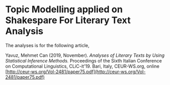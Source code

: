 # Topic Modelling applied on Shakespare For Literary Text Analysis

The analyses is for the following article,

Yavuz, Mehmet Can (2019, November). *Analyses of Literary Texts by Using Statistical Inference Methods.* Proceedings of the Sixth Italian Conference on Computational Linguistics, CLiC-it'19. Bari, Italy, CEUR-WS.org, online [http://ceur-ws.org/Vol-2481/paper75.pdf](http://ceur-ws.org/Vol-2481/paper75.pdf)
